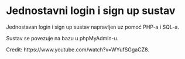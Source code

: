 <h1>Jednostavni login i sign up sustav</h1>

<p>Jednostavan login i sign up sustav napravljen uz pomoć PHP-a i SQL-a.</p>
<p>Sustav se povezuje na bazu u phpMyAdmin-u.</p>
<p>Credit: https://www.youtube.com/watch?v=WYufSGgaCZ8.<p>
